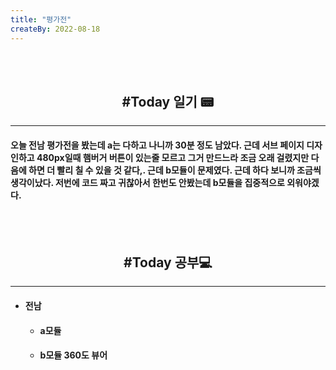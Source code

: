 ```yaml
---
title: "평가전"
createBy: 2022-08-18
---
```



<br>
<br>

<h2 style="text-align:center">#Today 일기 📟</h2>

---
#### 오늘 전남 평가전을 봤는데 a는 다하고 나니까 30분 정도 남았다. 근데 서브 페이지 디자인하고 480px일때 햄버거 버튼이 있는줄 모르고 그거 만드느라 조금 오래 걸렸지만 다음에 하면 더 빨리 칠 수 있을 것 같다,. 근데 b모듈이 문제였다. 근데 하다 보니까 조금씩 생각이났다. 저번에 코드 짜고 귀찮아서 한번도 안봤는데 b모듈을 집중적으로 외워야겠다. 
<!-- 처음 서울로 전학 왔을 때 나는 적응을 도시라는 괴리감 때문인지 아님 내가 전학 첫 날부터 맨 뒤에서 폰 하고 자고 그래서 인지 모르겠지만 적응을 잘 못했다. 대충 그렇게 시간이 계속 흘렀고 밥 먹을 친구도 없어서 밥도 안먹고 쉬는 시간에는 업드려 있고 수업시간에도 업드려 있었다. 가족들도 많이 걱정했다. 옛날에는 맨날 친구들이랑 놀러다니고 집에오면 싱글벙글 웃던 얘가 집에 와서는 맨날 울상이고 그때 아빠가 내가 집에만 박혀 있으니까 휴가쓰고 맨날 나 데리고 서울 구경 시켜준다고 돌아다니고 놀러다니고 그때마다 아빠가 아들이랑 놀러다녀서 좋다고 했다. 지금 생각하면 너무 감사하고 존경스럽다. 아빠 말대로 시간이 지나니까 반 친구들이랑 조금씩 친해졌다.  -->



<br>
<br>

<h2 style="text-align:center">#Today 공부💻</h2>

---
- #### 전남 
  - #### a모듈
  - #### b모듈 360도 뷰어
 